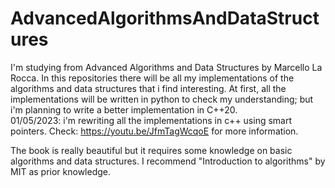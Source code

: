 # AdvancedAlgorithmsAndDataStructures

I'm studying from Advanced Algorithms and Data Structures by Marcello La Rocca.
In this repositories there will be all my implementations of the algorithms and data structures that i find interesting. At first, all the implementations will be written in python to check my understanding; but i'm planning to write a better implementation in C++20.  
01/05/2023: i'm rewriting all the implementations in c++ using smart pointers. Check: https://youtu.be/JfmTagWcqoE for more information.  

The book is really beautiful but it requires some knowledge on basic algorithms and data structures.
I recommend "Introduction to algorithms" by MIT as prior knowledge.
